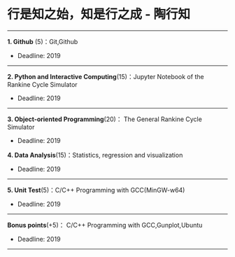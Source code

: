 # 行是知之始，知是行之成 - 陶行知

---

**1. Github** (5)：Git,Github

* Deadline: 2019

---

**2. Python and Interactive Computing**(15)：Jupyter Notebook of the Rankine Cycle Simulator 

* Deadline: 2019

---

**3. Object-oriented Programming**(20)： The General Rankine Cycle Simulator

* Deadline: 2019


**4. Data Analysis**(15)：Statistics, regression and visualization

* Deadline: 2019

---

**5. Unit Test**(5)：C/C++ Programming with GCC(MinGW-w64)  

* Deadline: 2019
---

**Bonus points**(+5)： C/C++ Programming with GCC,Gunplot,Ubuntu  

* Deadline: 2019

---